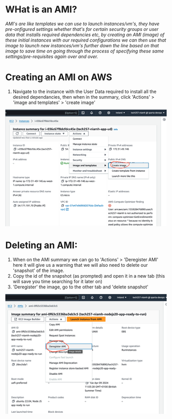 # WHat is an AMI?

*AMI's are like templates we can use to launch instances/vm's, they have pre-onfigured settings whether that's for certain security groups or user data that installs required dependencies etc, by creating an AMI (image) of these initial instances with our required configurations we can then use that image to launch new instances/vm's further down the line based on that image to save time on going through the process of specifying these same settings/pre-requisites again over and over.*


# Creating an AMI on AWS

1. Navigate to the instance with the User Data required to install all the desired dependancies, then when in the summary, click 'Actions' > 'image and templates' > 'create image'

![alt text](<Screenshot 2024-04-09 at 11.26.11.png>)

# Deleting an AMI:

1. When on the AMI summary we can go to 'Actions' > 'Deregister AMI' here it will give us a warning that we will also need to delete our 'snapshot' of the image.
2. Copy the id of the snapshot (as prompted) and open it in a new tab (this will save you time searching for it later on) 
3. 'Deregister' the image, go to the other tab and 'delete snapshot' 

![alt text](<Screenshot 2024-04-09 at 11.37.18.png>)



